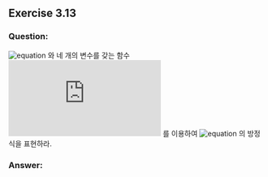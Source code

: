 ## Exercise 3.13

### Question:

![equation](https://latex.codecogs.com/svg.latex?v_\pi) 와 네 개의 변수를 갖는 함수 ![equation](https://latex.codecogs.com/svg.latex?p) 를 이용하여 ![equation](https://latex.codecogs.com/svg.latex?q_\pi) 의 방정식을 표현하라.

### Answer:

